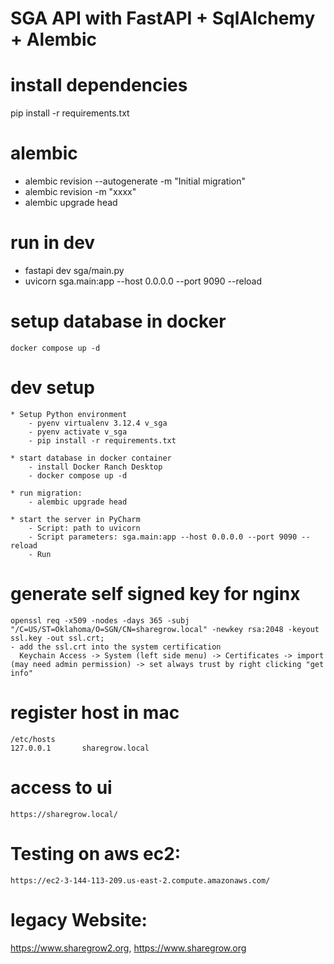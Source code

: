 # SGA API with FastAPI + SqlAlchemy + Alembic

# install dependencies
   pip install -r requirements.txt

# alembic
  - alembic revision --autogenerate -m "Initial migration"
  - alembic revision -m "xxxx"
  - alembic upgrade head

# run in dev
  - fastapi dev sga/main.py
  - uvicorn sga.main:app --host 0.0.0.0 --port 9090 --reload

# setup database in docker
    docker compose up -d

# dev setup
    * Setup Python environment
        - pyenv virtualenv 3.12.4 v_sga
        - pyenv activate v_sga
        - pip install -r requirements.txt

    * start database in docker container
        - install Docker Ranch Desktop
        - docker compose up -d

    * run migration:
        - alembic upgrade head

    * start the server in PyCharm
        - Script: path to uvicorn
        - Script parameters: sga.main:app --host 0.0.0.0 --port 9090 --reload
        - Run

# generate self signed key for nginx
    openssl req -x509 -nodes -days 365 -subj "/C=US/ST=Oklahoma/O=SGN/CN=sharegrow.local" -newkey rsa:2048 -keyout ssl.key -out ssl.crt;
    - add the ssl.crt into the system certification
      Keychain Access -> System (left side menu) -> Certificates -> import (may need admin permission) -> set always trust by right clicking "get info"

# register host in mac
    /etc/hosts
    127.0.0.1       sharegrow.local

# access to ui
    https://sharegrow.local/

# Testing on aws ec2: 
    https://ec2-3-144-113-209.us-east-2.compute.amazonaws.com/

# legacy Website:
  https://www.sharegrow2.org, https://www.sharegrow.org
